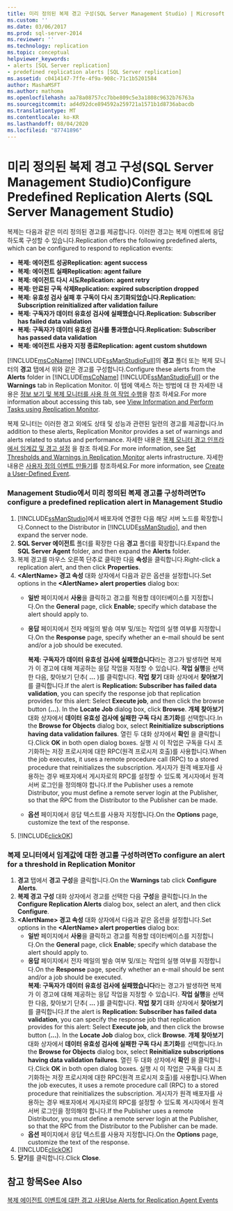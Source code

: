 ```yaml
---
title: 미리 정의된 복제 경고 구성(SQL Server Management Studio) | Microsoft 문서
ms.custom: ''
ms.date: 03/06/2017
ms.prod: sql-server-2014
ms.reviewer: ''
ms.technology: replication
ms.topic: conceptual
helpviewer_keywords:
- alerts [SQL Server replication]
- predefined replication alerts [SQL Server replication]
ms.assetid: c0414147-7ffe-4f9a-908c-71c1b5201584
author: MashaMSFT
ms.author: mathoma
ms.openlocfilehash: aa78a08757cc7bbe809c5e3a1808c9632b76763a
ms.sourcegitcommit: ad4d92dce894592a259721a1571b1d8736abacdb
ms.translationtype: MT
ms.contentlocale: ko-KR
ms.lasthandoff: 08/04/2020
ms.locfileid: "87741896"
---
```

# <a name="configure-predefined-replication-alerts-sql-server-management-studio"></a><span data-ttu-id="1bac0-102">미리 정의된 복제 경고 구성(SQL Server Management Studio)</span><span class="sxs-lookup"><span data-stu-id="1bac0-102">Configure Predefined Replication Alerts (SQL Server Management Studio)</span></span>
  <span data-ttu-id="1bac0-103">복제는 다음과 같은 미리 정의된 경고를 제공합니다. 이러한 경고는 복제 이벤트에 응답하도록 구성할 수 있습니다.</span><span class="sxs-lookup"><span data-stu-id="1bac0-103">Replication offers the following predefined alerts, which can be configured to respond to replication events:</span></span>  
  
-   <span data-ttu-id="1bac0-104">**복제: 에이전트 성공**</span><span class="sxs-lookup"><span data-stu-id="1bac0-104">**Replication: agent success**</span></span>    
-   <span data-ttu-id="1bac0-105">**복제: 에이전트 실패**</span><span class="sxs-lookup"><span data-stu-id="1bac0-105">**Replication: agent failure**</span></span>    
-   <span data-ttu-id="1bac0-106">**복제: 에이전트 다시 시도**</span><span class="sxs-lookup"><span data-stu-id="1bac0-106">**Replication: agent retry**</span></span>    
-   <span data-ttu-id="1bac0-107">**복제: 만료된 구독 삭제**</span><span class="sxs-lookup"><span data-stu-id="1bac0-107">**Replication: expired subscription dropped**</span></span>    
-   <span data-ttu-id="1bac0-108">**복제: 유효성 검사 실패 후 구독이 다시 초기화되었습니다.**</span><span class="sxs-lookup"><span data-stu-id="1bac0-108">**Replication: Subscription reinitialized after validation failure**</span></span>    
-   <span data-ttu-id="1bac0-109">**복제: 구독자가 데이터 유효성 검사에 실패했습니다.**</span><span class="sxs-lookup"><span data-stu-id="1bac0-109">**Replication: Subscriber has failed data validation**</span></span>    
-   <span data-ttu-id="1bac0-110">**복제: 구독자가 데이터 유효성 검사를 통과했습니다.**</span><span class="sxs-lookup"><span data-stu-id="1bac0-110">**Replication: Subscriber has passed data validation**</span></span>    
-   <span data-ttu-id="1bac0-111">**복제: 에이전트 사용자 지정 종료**</span><span class="sxs-lookup"><span data-stu-id="1bac0-111">**Replication: agent custom shutdown**</span></span>  
  
 <span data-ttu-id="1bac0-112">[!INCLUDE[msCoName](../../../includes/msconame-md.md)] [!INCLUDE[ssManStudioFull](../../../includes/ssmanstudiofull-md.md)]의 **경고** 폴더 또는 복제 모니터의 **경고** 탭에서 위와 같은 경고를 구성합니다.</span><span class="sxs-lookup"><span data-stu-id="1bac0-112">Configure these alerts from the **Alerts** folder in [!INCLUDE[msCoName](../../../includes/msconame-md.md)] [!INCLUDE[ssManStudioFull](../../../includes/ssmanstudiofull-md.md)] or the **Warnings** tab in Replication Monitor.</span></span> <span data-ttu-id="1bac0-113">이 탭에 액세스 하는 방법에 대 한 자세한 내용은 [정보 보기 및 복제 모니터를 사용 하 여 작업 수행](../monitor/view-information-and-perform-tasks-replication-monitor.md)을 참조 하세요.</span><span class="sxs-lookup"><span data-stu-id="1bac0-113">For more information about accessing this tab, see [View Information and Perform Tasks using Replication Monitor](../monitor/view-information-and-perform-tasks-replication-monitor.md).</span></span>  
  
 <span data-ttu-id="1bac0-114">복제 모니터는 이러한 경고 외에도 상태 및 성능과 관련된 일련의 경고를 제공합니다.</span><span class="sxs-lookup"><span data-stu-id="1bac0-114">In addition to these alerts, Replication Monitor provides a set of warnings and alerts related to status and performance.</span></span> <span data-ttu-id="1bac0-115">자세한 내용은 [복제 모니터 경고 인프라에서 임계값 및 경고 설정](../monitor/set-thresholds-and-warnings-in-replication-monitor.md) 을 참조 하세요.</span><span class="sxs-lookup"><span data-stu-id="1bac0-115">For more information, see [Set Thresholds and Warnings in Replication Monitor](../monitor/set-thresholds-and-warnings-in-replication-monitor.md) alerts infrastructure.</span></span> <span data-ttu-id="1bac0-116">자세한 내용은 [사용자 정의 이벤트 만들기](../../../ssms/agent/create-a-user-defined-event.md)를 참조하세요.</span><span class="sxs-lookup"><span data-stu-id="1bac0-116">For more information, see [Create a User-Defined Event](../../../ssms/agent/create-a-user-defined-event.md).</span></span>  
  
### <a name="to-configure-a-predefined-replication-alert-in-management-studio"></a><span data-ttu-id="1bac0-117">Management Studio에서 미리 정의된 복제 경고를 구성하려면</span><span class="sxs-lookup"><span data-stu-id="1bac0-117">To configure a predefined replication alert in Management Studio</span></span>  
  
1.  <span data-ttu-id="1bac0-118">[!INCLUDE[ssManStudio](../../../includes/ssmanstudio-md.md)]에서 배포자에 연결한 다음 해당 서버 노드를 확장합니다.</span><span class="sxs-lookup"><span data-stu-id="1bac0-118">Connect to the Distributor in [!INCLUDE[ssManStudio](../../../includes/ssmanstudio-md.md)], and then expand the server node.</span></span>    
2.  <span data-ttu-id="1bac0-119">**SQL Server 에이전트** 폴더를 확장한 다음 **경고** 폴더를 확장합니다.</span><span class="sxs-lookup"><span data-stu-id="1bac0-119">Expand the **SQL Server Agent** folder, and then expand the **Alerts** folder.</span></span>    
3.  <span data-ttu-id="1bac0-120">복제 경고를 마우스 오른쪽 단추로 클릭한 다음 **속성**을 클릭합니다.</span><span class="sxs-lookup"><span data-stu-id="1bac0-120">Right-click a replication alert, and then click **Properties**.</span></span>    
4.  <span data-ttu-id="1bac0-121">**\<AlertName> 경고 속성** 대화 상자에서 다음과 같은 옵션을 설정합니다.</span><span class="sxs-lookup"><span data-stu-id="1bac0-121">Set options in the **\<AlertName> alert properties** dialog box:</span></span>    
    -   <span data-ttu-id="1bac0-122">**일반** 페이지에서 **사용**을 클릭하고 경고를 적용할 데이터베이스를 지정합니다.</span><span class="sxs-lookup"><span data-stu-id="1bac0-122">On the **General** page, click **Enable**; specify which database the alert should apply to.</span></span>    
    -   <span data-ttu-id="1bac0-123">**응답** 페이지에서 전자 메일의 발송 여부 및/또는 작업의 실행 여부를 지정합니다.</span><span class="sxs-lookup"><span data-stu-id="1bac0-123">On the **Response** page, specify whether an e-mail should be sent and/or a job should be executed.</span></span>  
  
         <span data-ttu-id="1bac0-124">**복제: 구독자가 데이터 유효성 검사에 실패했습니다**라는 경고가 발생하면 복제가 이 경고에 대해 제공하는 응답 작업을 지정할 수 있습니다. **작업 실행**을 선택한 다음, 찾아보기 단추( **...** )를 클릭합니다. **작업 찾기** 대화 상자에서 **찾아보기**를 클릭합니다.</span><span class="sxs-lookup"><span data-stu-id="1bac0-124">If the alert is **Replication: Subscriber has failed data validation**, you can specify the response job that replication provides for this alert: Select **Execute job**, and then click the browse button (**...**). In the **Locate Job** dialog box, click **Browse**.</span></span> <span data-ttu-id="1bac0-125">**개체 찾아보기** 대화 상자에서 **데이터 유효성 검사에 실패한 구독 다시 초기화**를 선택합니다.</span><span class="sxs-lookup"><span data-stu-id="1bac0-125">In the **Browse for Objects** dialog box, select **Reinitialize subscriptions having data validation failures**.</span></span> <span data-ttu-id="1bac0-126">열린 두 대화 상자에서 **확인** 을 클릭합니다.</span><span class="sxs-lookup"><span data-stu-id="1bac0-126">Click **OK** in both open dialog boxes.</span></span> <span data-ttu-id="1bac0-127">실행 시 이 작업은 구독을 다시 초기화하는 저장 프로시저에 대한 RPC(원격 프로시저 호출)를 사용합니다.</span><span class="sxs-lookup"><span data-stu-id="1bac0-127">When the job executes, it uses a remote procedure call (RPC) to a stored procedure that reinitializes the subscription.</span></span> <span data-ttu-id="1bac0-128">게시자가 원격 배포자를 사용하는 경우 배포자에서 게시자로의 RPC를 설정할 수 있도록 게시자에서 원격 서버 로그인을 정의해야 합니다.</span><span class="sxs-lookup"><span data-stu-id="1bac0-128">If the Publisher uses a remote Distributor, you must define a remote server login at the Publisher, so that the RPC from the Distributor to the Publisher can be made.</span></span>   
    -   <span data-ttu-id="1bac0-129">**옵션** 페이지에서 응답 텍스트를 사용자 지정합니다.</span><span class="sxs-lookup"><span data-stu-id="1bac0-129">On the **Options** page, customize the text of the response.</span></span>    
5.  [!INCLUDE[clickOK](../../../includes/clickok-md.md)]  
  
### <a name="to-configure-an-alert-for-a-threshold-in-replication-monitor"></a><span data-ttu-id="1bac0-130">복제 모니터에서 임계값에 대한 경고를 구성하려면</span><span class="sxs-lookup"><span data-stu-id="1bac0-130">To configure an alert for a threshold in Replication Monitor</span></span>  
  
1.  <span data-ttu-id="1bac0-131">**경고** 탭에서 **경고 구성**을 클릭합니다.</span><span class="sxs-lookup"><span data-stu-id="1bac0-131">On the **Warnings** tab click **Configure Alerts**.</span></span>    
2.  <span data-ttu-id="1bac0-132">**복제 경고 구성** 대화 상자에서 경고를 선택한 다음 **구성**을 클릭합니다.</span><span class="sxs-lookup"><span data-stu-id="1bac0-132">In the **Configure Replication Alerts** dialog box, select an alert, and then click **Configure**.</span></span>    
3.  <span data-ttu-id="1bac0-133">**\<AlertName> 경고 속성** 대화 상자에서 다음과 같은 옵션을 설정합니다.</span><span class="sxs-lookup"><span data-stu-id="1bac0-133">Set options in the **\<AlertName> alert properties** dialog box:</span></span>    
    -   <span data-ttu-id="1bac0-134">**일반** 페이지에서 **사용**을 클릭하고 경고를 적용할 데이터베이스를 지정합니다.</span><span class="sxs-lookup"><span data-stu-id="1bac0-134">On the **General** page, click **Enable**; specify which database the alert should apply to.</span></span>    
    -   <span data-ttu-id="1bac0-135">**응답** 페이지에서 전자 메일의 발송 여부 및/또는 작업의 실행 여부를 지정합니다.</span><span class="sxs-lookup"><span data-stu-id="1bac0-135">On the **Response** page, specify whether an e-mail should be sent and/or a job should be executed.</span></span>    
         <span data-ttu-id="1bac0-136">**복제: 구독자가 데이터 유효성 검사에 실패했습니다**라는 경고가 발생하면 복제가 이 경고에 대해 제공하는 응답 작업을 지정할 수 있습니다. **작업 실행**을 선택한 다음, 찾아보기 단추( **...** )를 클릭합니다. **작업 찾기** 대화 상자에서 **찾아보기**를 클릭합니다.</span><span class="sxs-lookup"><span data-stu-id="1bac0-136">If the alert is **Replication: Subscriber has failed data validation**, you can specify the response job that replication provides for this alert: Select **Execute job**, and then click the browse button (**...**). In the **Locate Job** dialog box, click **Browse**.</span></span> <span data-ttu-id="1bac0-137">**개체 찾아보기** 대화 상자에서 **데이터 유효성 검사에 실패한 구독 다시 초기화**를 선택합니다.</span><span class="sxs-lookup"><span data-stu-id="1bac0-137">In the **Browse for Objects** dialog box, select **Reinitialize subscriptions having data validation failures**.</span></span> <span data-ttu-id="1bac0-138">열린 두 대화 상자에서 **확인** 을 클릭합니다.</span><span class="sxs-lookup"><span data-stu-id="1bac0-138">Click **OK** in both open dialog boxes.</span></span> <span data-ttu-id="1bac0-139">실행 시 이 작업은 구독을 다시 초기화하는 저장 프로시저에 대한 RPC(원격 프로시저 호출)를 사용합니다.</span><span class="sxs-lookup"><span data-stu-id="1bac0-139">When the job executes, it uses a remote procedure call (RPC) to a stored procedure that reinitializes the subscription.</span></span> <span data-ttu-id="1bac0-140">게시자가 원격 배포자를 사용하는 경우 배포자에서 게시자로의 RPC를 설정할 수 있도록 게시자에서 원격 서버 로그인을 정의해야 합니다.</span><span class="sxs-lookup"><span data-stu-id="1bac0-140">If the Publisher uses a remote Distributor, you must define a remote server login at the Publisher, so that the RPC from the Distributor to the Publisher can be made.</span></span>   
    -   <span data-ttu-id="1bac0-141">**옵션** 페이지에서 응답 텍스트를 사용자 지정합니다.</span><span class="sxs-lookup"><span data-stu-id="1bac0-141">On the **Options** page, customize the text of the response.</span></span>    
4.  [!INCLUDE[clickOK](../../../includes/clickok-md.md)]    
5.  <span data-ttu-id="1bac0-142">**닫기**를 클릭합니다.</span><span class="sxs-lookup"><span data-stu-id="1bac0-142">Click **Close**.</span></span>  
  
## <a name="see-also"></a><span data-ttu-id="1bac0-143">참고 항목</span><span class="sxs-lookup"><span data-stu-id="1bac0-143">See Also</span></span>  
 [<span data-ttu-id="1bac0-144">복제 에이전트 이벤트에 대한 경고 사용</span><span class="sxs-lookup"><span data-stu-id="1bac0-144">Use Alerts for Replication Agent Events</span></span>](../agents/use-alerts-for-replication-agent-events.md)  
  
  

